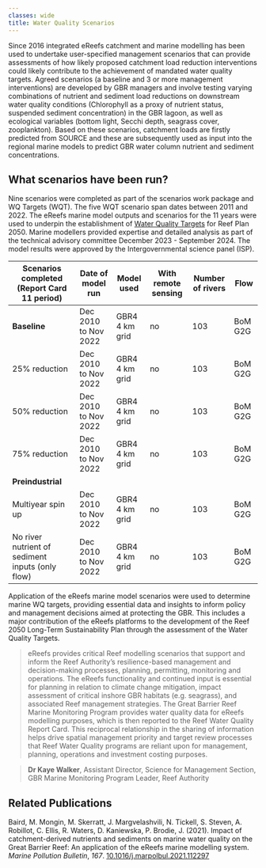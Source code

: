 ```yaml
---
classes: wide
title: Water Quality Scenarios
---
```

Since 2016 integrated eReefs catchment and marine modelling has been used to undertake user-specified management scenarios that can provide assessments of how likely proposed catchment load reduction interventions could likely contribute to the achievement of mandated water quality targets. Agreed scenarios (a baseline and 3 or more management interventions) are developed by GBR managers and involve testing varying combinations of nutrient and sediment load reductions on downstream water quality conditions (Chlorophyll as a proxy of nutrient status, suspended sediment concentration) in the GBR lagoon, as well as ecological variables (bottom light, Secchi depth, seagrass cover, zooplankton). Based on these scenarios, catchment loads are firstly predicted from SOURCE and these are subsequently used as input into the regional marine models to predict GBR water column nutrient and sediment concentrations.

## What scenarios have been run?
Nine scenarios were completed as part of the scenarios work package and WQ Targets (WQT). The five WQT scenario span dates between 2011 and 2022.
The eReefs marine model outputs and scenarios for the 11 years were used to underpin the establishment of [Water Quality Targets](https://www.reefplan.qld.gov.au/water-quality-and-the-reef/the-plan/targets) for Reef Plan 2050. Marine modellers provided expertise and detailed analysis as part of the technical advisory committee December 2023 - September 2024.  The model results were approved by the Intergovernmental science panel (ISP).

| **Scenarios completed (Report Card 11 period)**  | **Date of model run** | **Model used**    | **With remote sensing** | **Number of rivers** | **Flow** |
| ------------------------------------------------ | --------------------- | ----------------- | ----------------------------------------------- | ------------------------------------ | -------- |
| **Baseline**                                     | Dec 2010 to Nov 2022  | GBR4<br>4 km grid | no                                              | 103                                  | BoM G2G  |
| 25% reduction                                    | Dec 2010 to Nov 2022  | GBR4<br>4 km grid | no                                              | 103                                  | BoM G2G  |
| 50% reduction                                    | Dec 2010 to Nov 2022  | GBR4<br>4 km grid | no                                              | 103                                  | BoM G2G  |
| 75% reduction                                    | Dec 2010 to Nov 2022  | GBR4<br>4 km grid | no                                              | 103                                  | BoM G2G  |
| **Preindustrial**                                |
| Multiyear spin up                                | Dec 2010 to Nov 2022  | GBR4<br>4 km grid | no                                              | 103                                  | BoM G2G  |
| No river nutrient of sediment inputs (only flow) | Dec 2010 to Nov 2022  | GBR4<br>4 km grid | no                                              | 103                                  | BoM G2G  |


Application of the eReefs marine model scenarios were used to determine marine WQ targets, providing essential data and insights to inform policy and management decisions aimed at protecting the GBR. This includes a major contribution of the eReefs platforms to the development of the Reef 2050 Long-Term Sustainability Plan through the assessment of the Water Quality Targets. 

> eReefs provides critical Reef modelling scenarios that support and inform the Reef Authority’s resilience-based management and decision-making processes, planning, permitting, monitoring and operations. The eReefs functionality and continued input is essential for planning in relation to climate change mitigation, impact assessment of critical inshore GBR habitats (e.g. seagrass), and associated Reef management strategies.  The Great Barrier Reef Marine Monitoring Program provides water quality data for eReefs modelling purposes, which is then reported to the Reef Water Quality Report Card. This reciprocal relationship in the sharing of information helps drive spatial management priority and target review processes that Reef Water Quality programs are reliant upon for management, planning, operations and investment costing purposes.

> **Dr Kaye Walker**, Assistant Director, Science for Management Section, GBR Marine Monitoring Program Leader, Reef Authority


## Related Publications

Baird, M. Mongin, M. Skerratt, J. Margvelashvili, N. Tickell, S. Steven, A. Robillot, C. Ellis, R. Waters, D. Kaniewska, P. Brodie, J. (2021). Impact of catchment-derived nutrients and sediments on marine water quality on the Great Barrier Reef: An application of the eReefs marine modelling system. _Marine Pollution Bulletin_, _167_. [10.1016/j.marpolbul.2021.112297](https://doi.org/10.1016/j.marpolbul.2021.112297)